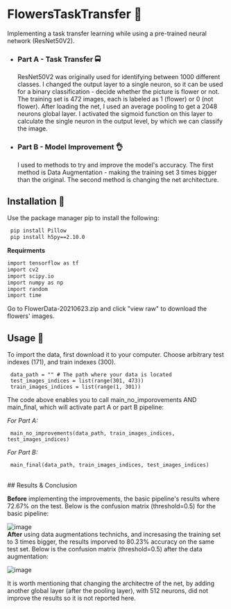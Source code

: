 
# FlowersTaskTransfer 🌷

Implementing a task transfer learning while using a pre-trained neural network (ResNet50V2).

- ### Part A - Task Transfer 🚍
     ResNet50V2 was originally used for identifying between 1000 different classes. I changed the output layer to a single neuron, so it can be used for a binary classification - decide whether the picture is flower or not. The training set is 472 images, each is labeled as 1 (flower) or 0 (not flower). After loading the net, I used an average pooling to get a 2048 neurons global layer. I activated the sigmoid function on this layer to calculate the single neuron in the output level, by which we can classify the image.

- ### Part B - Model Improvement 👌
    I used to methods to try and improve the model's accuracy. The first method is Data Augmentation - making the training set 3 times bigger than the original. The second method is changing the net architecture.


## Installation 🔗

Use the package manager pip to install the following:

```bash 
 pip install Pillow
 pip install h5py==2.10.0
```

**Requirments**
```bash
import tensorflow as tf
import cv2
import scipy.io
import numpy as np
import random
import time
```

Go to FlowerData-20210623.zip and click "view raw" to download the flowers' images.
<br>
## Usage 🤔
To import the data, first download it to your computer.
Choose arbitrary test indexes (171), and train indexes (300).

     data_path = "" # The path where your data is located
     test_images_indices = list(range(301, 473))
     train_images_indices = list(range(1, 301))
     
The code above enables you to call main_no_imporovements AND main_final, which will activate part A or part B pipeline:

*For Part A:*

     main_no_improvements(data_path, train_images_indices, test_images_indices)
*For Part B:*

     main_final(data_path, train_images_indices, test_images_indices)
<br>
## Results & Conclusion

**Before** implementing the improvements, the basic pipeline's results where 72.67% on the test.
Below is the confusion matrix (threshold=0.5) for the basic pipeline:

![image](https://user-images.githubusercontent.com/61631269/123073263-f0439380-d41e-11eb-9661-71ed99d94ffa.png)
<br>
**After** using data augmentations technichs, and incresasing the training set to 3 times bigger, the results imporved to 80.23% accuracy on the same test set.
Below is the confusion matrix (threshold=0.5) after the data augmentation:

![image](https://user-images.githubusercontent.com/61631269/123086259-dc525e80-d42b-11eb-9b68-e9c295fe77f3.png)

It is worth mentioning that changing the architectre of the net, by adding another global layer (after the pooling layer), with 512 neurons, did not improve the results so it is not reported here.

     

